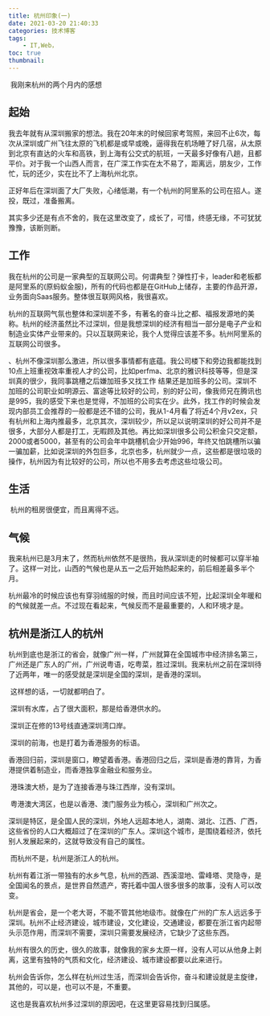 ```yaml
---
title: 杭州印象(一)
date: 2021-03-20 21:40:33
categories: 技术博客
tags:
    - IT,Web，
toc: true
thumbnail: 
---
```


​    我刚来杭州的两个月内的感想

<!--more-->

## 起始

​        我去年就有从深圳搬家的想法。我在20年末的时候回家考驾照，来回不止6次，每次从深圳或广州飞往太原的飞机都是或早或晚，逼得我在机场睡了好几宿，从太原到北京有直达的火车和高铁，到上海有公交式的航班，一天最多好像有八趟，且都平价。对于我一个山西人而言，在广深工作实在太不易了，距离远，朋友少，工作忙，玩的还少，实在比不了上海杭州北京。

​        正好年后在深圳面了大厂失败，心绪低潮，有一个杭州的阿里系的公司在招人。遂投，既过，准备搬离。

​        其实多少还是有点不舍的，我在这里改变了，成长了，可惜，终感无缘，不可犹犹豫豫，该断则断。

## 工作

​        我在杭州的公司是一家典型的互联网公司。何谓典型？弹性打卡，leader和老板都是阿里系的(原蚂蚁金服)，所有的代码也都是在GitHub上储存，主要的作品开源，业务面向Saas服务。整体很互联网风格，我很喜欢。

​       杭州的互联网气氛也整体和深圳差不多，有著名的奋斗比之都、福报发源地的美称。杭州的经济虽然比不过深圳，但是我想深圳的经济有相当一部分是电子产业和制造业实体产业带来的。只以互联网来论，我个人觉得应该差不多。杭州阿里系的互联网公司很多。

​		、杭州不像深圳那么激进，所以很多事情都有底蕴。我公司楼下和旁边我都能找到10点上班重视效率重视人才的公司，比如perfma、北京的雅识科技等等，但是深圳真的很少，我同事跳槽之后嫌加班多又找工作 结果还是加班多的公司。深圳不加班的公司职业如明源云、富途等比较好的公司，别的好公司，像我师兄在腾讯也是995，我的感受下来也是觉得，不加班的公司实在少。此外，找工作的时候会发现内部员工会推荐的一般都是还不错的公司，我从1-4月看了将近4个月v2ex，只有杭州和上海内推最多，北京其次，深圳较少，所以足以说明深圳的好公司并不是很多，大部分人都是打工，无暇顾及其他。再比如深圳很多公司公积金只交定额，2000或者5000，甚至有的公司会年中跳槽机会少开始996，年终又怕跳槽所以骗一骗加薪，比如说深圳的外包巨多，北京也多，杭州就少一点，这些都是很垃圾的操作，杭州因为有比较好的公司，所以也不用多去考虑这些垃圾公司。

## 生活

​      杭州的租房很便宜，而且离得不远。



## 气候

​          我来杭州已是3月末了，然而杭州依然不是很热，我从深圳走的时候都可以穿半袖了。这样一对比，山西的气候也是从五一之后开始热起来的，前后相差最多半个月。

​         杭州最冷的时候应该也有穿羽绒服的时候，而且时间应该不短，比起深圳全年暖和的气候就差一点。不过现在看起来，气候反而不是最重要的，人和环境才是。

## 杭州是浙江人的杭州

​      杭州到底也是浙江的省会，就像广州一样，广州就算在全国城市中经济排名第三，广州还是广东人的广州，广州说粤语，吃粤菜，胜过深圳。我来杭州之前在深圳待了近两年，唯一的感受就是深圳是全国的深圳，是香港的深圳。

​    这样想的话，一切就都明白了。

​    深圳有水库，占了很大面积，那是给香港供水的。

​    深圳正在修的13号线直通深圳湾口岸。

​    深圳的前海，也是打着为香港服务的标语。

​     香港回归前，深圳是窗口，瞭望着香港。香港回归之后，深圳是香港的靠背，为香港提供着制造业，而香港独享金融业和服务业。

​     港珠澳大桥，是为了连接香港与珠江西岸，没有深圳。

​     粤港澳大湾区，也是以香港、澳门服务业为核心，深圳和广州次之。

​     深圳是特区，是全国人民的深圳，外地人远超本地人，湖南、湖北、江西、广西，这些省份的人口大概超过了在深圳的广东人。深圳这个城市，是围绕着经济，依托别人发展起来的，这就导致没有自己的属性。

​      而杭州不是，杭州是浙江人的杭州。

​      杭州有着江浙一带独有的水乡气息，杭州的西湖、西溪湿地、雷峰塔、灵隐寺，是全国闻名的景点，是世界自然遗产，寄托着中国人很多很多的故事，没有人可以改变。

​       杭州是省会，是一个老大哥，不能不管其他地级市。就像在广州的广东人远远多于深圳。杭州不止经济建设，城市建设，文化建设，交通建设，都要在浙江省内起带头示范作用，而深圳不需要，深圳只需要发展经济，它缺少了这些东西。

​       杭州有很久的历史，很久的故事，就像我的家乡太原一样，没有人可以从他身上剥离，这里有独特的气质和文化，经济建设、城市建设都要以此来进行。

​       杭州会告诉你，怎么样在杭州过生活，而深圳会告诉你，奋斗和建设就是主旋律，其他的，可以是，也可以不是，不重要。

​       这也是我喜欢杭州多过深圳的原因吧，在这里更容易找到归属感。








